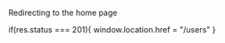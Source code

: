 Redirecting to the home page

if(res.status === 201){
                    window.location.href = "/users"
                }
